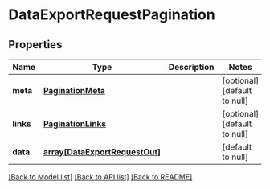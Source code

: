# DataExportRequestPagination

## Properties
Name | Type | Description | Notes
------------ | ------------- | ------------- | -------------
**meta** | [**PaginationMeta**](PaginationMeta.md) |  | [optional] [default to null]
**links** | [**PaginationLinks**](PaginationLinks.md) |  | [optional] [default to null]
**data** | [**array[DataExportRequestOut]**](DataExportRequestOut.md) |  | [default to null]

[[Back to Model list]](../README.md#documentation-for-models) [[Back to API list]](../README.md#documentation-for-api-endpoints) [[Back to README]](../README.md)


